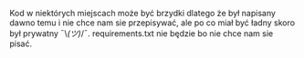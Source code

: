 Kod w niektórych miejscach może być brzydki dlatego że był napisany dawno temu i nie chce nam sie przepisywać, ale po co miał być ładny skoro był prywatny ¯\\_(ツ)_/¯. requirements.txt nie będzie bo nie chce nam sie pisać.

